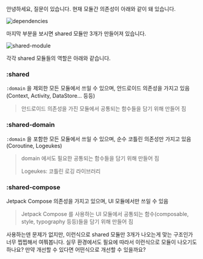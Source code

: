 안녕하세요, 질문이 있습니다. 현재 모듈간 의존성이 아래와 같이 돼 있습니다.

![dependencies](https://github.com/runner-be/RunnerBe-Android/raw/develop/art/project-dependency-graph/graph.dot.png)

마지막 부분을 보시면 shared 모듈만 3개가 만들어져 있습니다.

![shared-module](https://user-images.githubusercontent.com/40740128/155938312-b81734e9-39c9-4a25-b0ba-617e5eb772a5.png)

각각 shared 모듈들의 역할은 아래와 같습니다.

### :shared

`:domain` 을 제외한 모든 모듈에서 쓰일 수 있으며, 안드로이드 의존성을 가지고 있음 (Context, Activity, DataStore... 등등)

> 안드로이드 의존성을 가진 모듈에서 공통되는 함수들을 담기 위해 만들어 짐

### :shared-domain

`:domain` 을 포함한 모든 모듈에서 쓰일 수 있으며, 순수 코틀린 의존성만 가지고 있음 (Coroutine, Logeukes)

> domain 에서도 필요한 공통되는 함수들을 담기 위해 만들어 짐
> 
> Logeukes: 코틀린 로깅 라이브러리

### :shared-compose

Jetpack Compose 의존성을 가지고 있으며, UI 모듈에서만 쓰일 수 있음

> Jetpack Compose 를 사용하는 UI 모듈에서 공통되는 함수(composable, style, typography 등등)들을 담기 위해 만들어 짐

사용하는덴 문제가 없지만, 이런식으로 shared 모듈만 3개가 나오는게 맞는 구조인가 너무 찝찝해서 여쭤봅니다. 실무 환경에서도 필요에 따라서 이런식으로 모듈이 나오기도 하나요? 만약 개선할 수 있다면 어떤식으로 개선할 수 있을까요?
